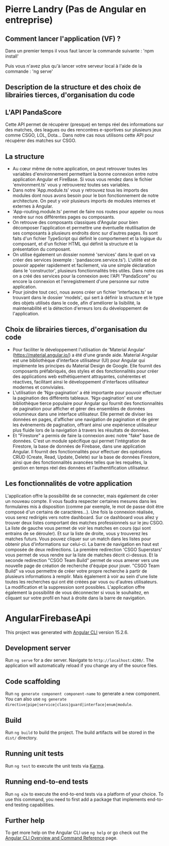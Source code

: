 # Pierre Landry (Pas de Angular en entreprise)

## Comment lancer l'application (VF) ? 
Dans un premier temps il vous faut lancer la commande suivante :
'npm install'

Puis vous n'avez plus qu'à lancer votre serveur local à l'aide de la commande :
'ng serve'

## Description de la structure et des choix de librairies tierces, d'organisation du code
## L'API PandaScore

Cette API permet de récupérer (presque) en temps réel des informations sur des matches, des leagues ou des rencontres e-sportives sur plusieurs jeux comme CSGO, LOL, Dota... Dans notre cas nous utilisons cette API pour récupérer des matches sur CSGO.

## La structure

 - Au cœur même de notre application, on peut retrouver toutes les variables d'environnement permettant la bonne connexion entre notre application Angular et FireBase. Si vous vous rendez dans le fichier 'environment.ts' vous y retrouverez toutes ses variables.
 - Dans notre 'App.module.ts' vous y retrouvez tous les imports des modules dont nous avons besoin pour le bon fonctionnement de notre architecture. On peut y voir plusieurs imports de modules internes et externes à Angular.
 - 'App-routing.module.ts' permet de faire nos routes pour appeler ou nous rendre sur nos différentes pages ou composants. 
 - On retrouve des composants classiques d'Angular pour bien décomposer l'application et permettre une éventuelle réutilisation de ses composants à plusieurs endroits donc sur d'autres pages. Ils sont faits d'un fichier TypeScript qui définit le comportement et la logique du composant, et d'un fichier HTML qui définit la structure et la présentation du composant.
 - On utilise également un dossier nommé 'services' dans le quel on va créer des services (exemple : 'pandascore.service.ts'). L'utilité est de pouvoir appeler rapidement et facilement, via une simple déclaration dans le 'constructor', plusieurs fonctionnalités très utiles. Dans notre cas on a créé des services pour la connexion avec l'API "PandaScore" ou encore la connexion et l'enregistrement d'une personne sur notre application.
 - Pour joindre tout ceci, nous avons créer un fichier 'interfaces.ts' se trouvant dans le dossier 'models', qui sert à définir la structure et le type des objets utilisés dans le code, afin d'améliorer la lisibilité, la maintenabilité et la détection d'erreurs lors du développement de l'application.

## Choix de librairies tierces, d'organisation du code

- Pour faciliter le développement l'utilisation de 'Material Angular' (https://material.angular.io/) a été d'une grande aide.
Material Angular est une bibliothèque d'interface utilisateur (UI) pour Angular qui implémente les principes du Material Design de Google. Elle fournit des composants préfabriqués, des styles et des fonctionnalités pour créer des applications web esthétiquement attrayantes, cohérentes et réactives, facilitant ainsi le développement d'interfaces utilisateur modernes et conviviales.
- L'utilisation de 'Ngx-pagination' a été importante pour pouvoir effectuer la pagination des différents tableaux. 'Ngx-pagination' est une bibliothèque tierce populaire pour Angular qui fournit des fonctionnalités de pagination pour afficher et gérer des ensembles de données volumineux dans une interface utilisateur. Elle permet de diviser les données en pages, d'afficher une navigation de pagination et de gérer les événements de pagination, offrant ainsi une expérience utilisateur plus fluide lors de la navigation à travers les résultats de données.
- Et "Firestore" a permis de faire la connexion avec notre "fake" base de données. C'est un module spécifique qui permet l'intégration de Firestore, la base de données de Firebase, dans une application Angular. Il fournit des fonctionnalités pour effectuer des opérations CRUD (Create, Read, Update, Delete) sur la base de données Firestore, ainsi que des fonctionnalités avancées telles que les requêtes, la gestion en temps réel des données et l'authentification utilisateur.

## Les fonctionnalités de votre application

L'application offre la possibilité de se connecter, mais également de créer un nouveau compte. Il vous faudra respecter certaines mesures dans les formulaires mis à disposition (comme par exemple, le mot de passe doit être composé d'un certains de caractères...).
Une fois la connexion réalisée, vous serez redirigés vers notre dashboard. Sur ce dashboard vous allez y trouver deux listes comportant des matches professionnels sur le jeu CSGO. La liste de gauche vous permet de voir les matches en cours (qui sont entrains de se dérouler). Et sur la liste de droite, vous y trouverez les matches futurs.
Vous pouvez cliquer sur un match dans les listes pour obtenir plus d'informations sur celui-ci.
La barre de navigation en haut est composée de deux redirections. La première redirection 'CSGO Superstars' vous permet de vous rendre sur la liste de matches décrit ci-dessus. Et la seconde redirection "CSGO Team Build" permet de vous amener vers une nouvelle page de création de recherche d'équipe pour jouer.
"CSGO Team Build" va vous permettre de créer votre propre recherche à partir de plusieurs informations à remplir. Mais également à voir au sein d'une liste toutes les recherches qui ont été créées par vous ou d'autres utilisateurs. La modification et la suppression sont possibles.
L'application offre également la possibilité de vous déconnecter si vous le souhaitez, en cliquant sur votre profil en haut à droite dans la barre de navigation.

# AngularFirebaseApi

This project was generated with [Angular CLI](https://github.com/angular/angular-cli) version 15.2.6.

## Development server

Run `ng serve` for a dev server. Navigate to `http://localhost:4200/`. The application will automatically reload if you change any of the source files.

## Code scaffolding

Run `ng generate component component-name` to generate a new component. You can also use `ng generate directive|pipe|service|class|guard|interface|enum|module`.

## Build

Run `ng build` to build the project. The build artifacts will be stored in the `dist/` directory.

## Running unit tests

Run `ng test` to execute the unit tests via [Karma](https://karma-runner.github.io).

## Running end-to-end tests

Run `ng e2e` to execute the end-to-end tests via a platform of your choice. To use this command, you need to first add a package that implements end-to-end testing capabilities.

## Further help

To get more help on the Angular CLI use `ng help` or go check out the [Angular CLI Overview and Command Reference](https://angular.io/cli) page.
